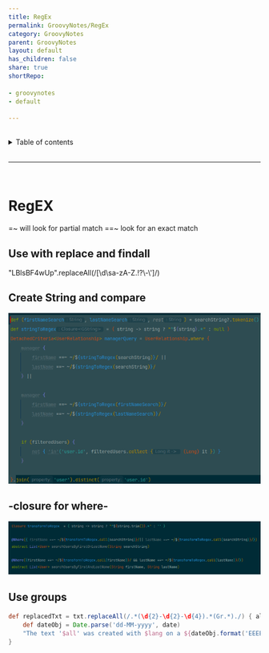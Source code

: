 ```yaml
---
title: RegEx
permalink: GroovyNotes/RegEx
category: GroovyNotes
parent: GroovyNotes
layout: default
has_children: false
share: true
shortRepo:

- groovynotes
- default

---
```


<br/>    

<details markdown="block">    
<summary>    
Table of contents    
</summary>    
{: .text-delta }    
1. TOC    
{:toc}    
</details>    

<br/>    

***    

<br/>    

# RegEX

=~ will look for partial match ==~   look for an exact match

## Use with replace and findall

"LBlsBF4wUp".replaceAll(/[\d\sa-zA-Z.!?\\-\\']/)

## Create String and compare

![](https://github.com/14paxton/GroovyNotes/blob/main/Where.png)

## -closure for where-

![](https://github.com/14paxton/GroovyNotes/blob/main/%40Where.png)

## Use groups

```groovy    
def replacedTxt = txt.replaceAll(/.*(\d{2}-\d{2}-\d{4}).*(Gr.*)./) { all, date, lang ->    
    def dateObj = Date.parse('dd-MM-yyyy', date)    
    "The text '$all' was created with $lang on a ${dateObj.format('EEEE')}."    
}    
```